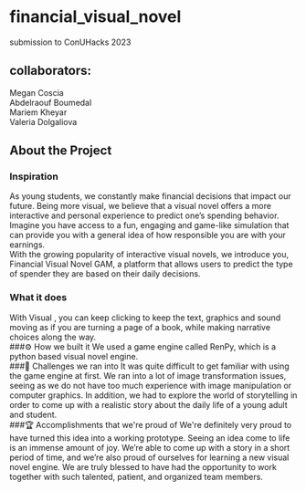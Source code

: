 # financial_visual_novel
submission to ConUHacks 2023

## collaborators:
Megan Coscia<br>
Abdelraouf Boumedal<br>
Mariem Kheyar<br>
Valeria Dolgaliova<br>

## About the Project
### Inspiration
As young students, we constantly make financial decisions that impact our future. Being more visual, we believe that a visual novel offers a more interactive and personal experience to predict one’s spending behavior. Imagine you have access to a fun, engaging and game-like simulation that can provide you with a general idea of how responsible you are with your earnings.<br>
With the growing popularity of interactive visual novels, we introduce you, Financial Visual Novel GAM, a platform that allows users to predict the type of spender they are based on their daily decisions.<br>
### What it does
With Visual , you can keep clicking to keep the text, graphics and sound moving as if you are turning a page of a book, while making narrative choices along the way. <br>
###⚙️ How we built it
We used a game engine called RenPy, which is a python based visual novel engine.<br> 
###🚧 Challenges we ran into
It was quite difficult to get familiar with using the game engine at first.  We ran into a lot of image transformation issues, seeing as we do not have too much experience with image manipulation or computer graphics. In addition, we had to explore the world of storytelling in order to come up with a realistic story about the daily life of a young adult and student. <br>
###🏆 Accomplishments that we're proud of
We're definitely very proud to have turned this idea into a working prototype. Seeing an idea come to life is an immense amount of joy. We’re able to come up with a story in a short period of time, and we’re also proud of ourselves for learning a new visual novel engine. We are truly blessed to have had the opportunity to work together with such talented, patient, and organized team members.

